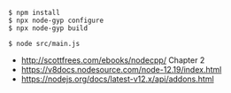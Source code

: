 ```
$ npm install
$ npx node-gyp configure
$ npx node-gyp build
```

```
$ node src/main.js
```

* http://scottfrees.com/ebooks/nodecpp/ Chapter 2
* https://v8docs.nodesource.com/node-12.19/index.html
* https://nodejs.org/docs/latest-v12.x/api/addons.html
